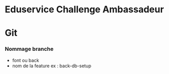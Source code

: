 # Eduservice Challenge Ambassadeur

# Git
### Nommage branche

- font ou back
- nom de la feature
ex : 
	back-db-setup